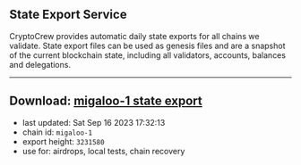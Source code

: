 ## State Export Service
CryptoCrew provides automatic daily state exports for all chains we validate. State export files can be used as genesis files and are a snapshot of the current blockchain state, including all validators, accounts, balances and delegations.

---
**Download: [migaloo-1 state export](https://dl.ccvalidators.com/SERVICE/migaloo/migaloo-1_export_3231580.json)**
---

- last updated: Sat Sep 16 2023 17:32:13
- chain id: `migaloo-1`
- export height: `3231580`
- use for: airdrops, local tests, chain recovery
